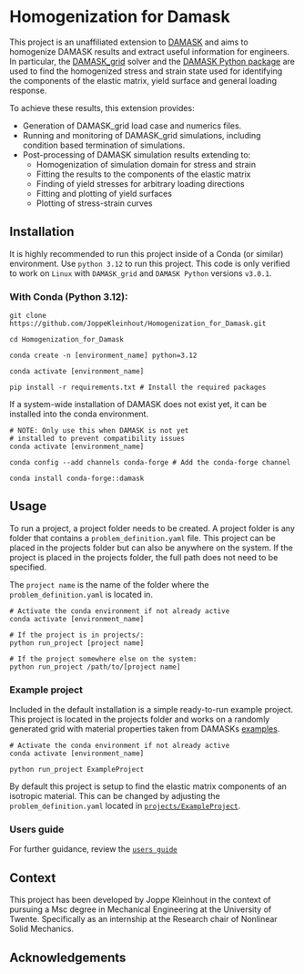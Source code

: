 # Homogenization for Damask

This project is an unaffiliated extension to [DAMASK](https://github.com/damask-multiphysics/damask) and aims to homogenize DAMASK results and extract useful information for engineers. In particular, the [DAMASK_grid](https://damask-multiphysics.org/support/FAQ/grid_solver.html) solver and the [DAMASK Python package](https://pypi.org/project/damask/) are used to find the homogenized stress and strain state used for identifying the components of the elastic matrix, yield surface and general loading response. 

To achieve these results, this extension provides:
- Generation of DAMASK_grid load case and numerics files.
- Running and monitoring of DAMASK_grid simulations, including condition based termination of simulations.
- Post-processing of DAMASK simulation results extending to:
    - Homogenization of simulation domain for stress and strain
    - Fitting the results to the components of the elastic matrix
    - Finding of yield stresses for arbitrary loading directions
    - Fitting and plotting of yield surfaces
    - Plotting of stress-strain curves

## Installation
It is highly recommended to run this project inside of a Conda (or similar) environment. Use `python 3.12` to run this project. This code is only verified to work on `Linux` with `DAMASK_grid` and `DAMASK Python` versions `v3.0.1`.
### With Conda (Python 3.12): 
``` 
git clone https://github.com/JoppeKleinhout/Homogenization_for_Damask.git

cd Homogenization_for_Damask

conda create -n [environment_name] python=3.12

conda activate [environment_name]

pip install -r requirements.txt # Install the required packages
```
If a system-wide installation of DAMASK does not exist yet, it can be installed into the conda environment. 
```
# NOTE: Only use this when DAMASK is not yet
# installed to prevent compatibility issues
conda activate [environment_name]

conda config --add channels conda-forge # Add the conda-forge channel

conda install conda-forge::damask 
```
## Usage 
To run a project, a project folder needs to  be created. A project folder is any folder that contains a `problem_definition.yaml` file. This project can be placed in the projects folder but can also be anywhere on the system. If the project is placed in the projects folder, the full path does not need to be specified.

The `project name` is the name of the folder where the `problem_definition.yaml` is located in.
```
# Activate the conda environment if not already active
conda activate [environment_name]

# If the project is in projects/:
python run_project [project name]

# If the project somewhere else on the system:
python run_project /path/to/[project name]
```
### Example project
Included in the default installation is a simple ready-to-run example project. This project is located in the projects folder and works on a randomly generated grid with material properties taken from DAMASKs [examples](https://damask-multiphysics.org/documentation/examples/index.html).
```
# Activate the conda environment if not already active
conda activate [environment_name]

python run_project ExampleProject
```
By default this project is setup to find the elastic matrix components of an isotropic material. This can be changed by adjusting the `problem_definition.yaml` located in [`projects/ExampleProject`](projects/ExampleProject/problem_definition.yaml).

### Users guide
For further guidance, review the [`users guide`](docs/users_guide.md)
## Context
This project has been developed by Joppe Kleinhout in the context of pursuing a Msc degree in Mechanical Engineering at the University of Twente. Specifically as an internship at the Research chair of Nonlinear Solid Mechanics.

## Acknowledgements

